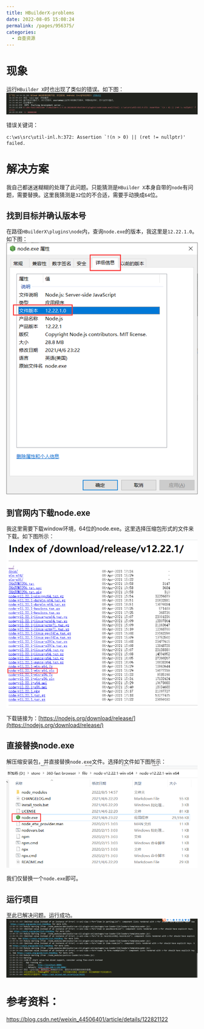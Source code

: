 ```yaml
---
title: HBuilderX-problems
date: 2022-08-05 15:08:24
permalink: /pages/956375/
categories: 
  - 自查资源
---
```



# 现象
运行`HBuilder X`时也出现了类似的错误。如下图：
![img](https://raw.githubusercontent.com/RuanZhongNan/img-store/main/img/image-20220727143320834.png)

错误关键词：
```
c:\ws\src\util-inl.h:372: Assertion `!(n > 0) || (ret != nullptr)' failed.
```



# 解决方案
我自己都迷迷糊糊的处理了此问题。只能猜测是`HBuilder X`本身自带的`node`有问题，需要替换。这里我猜测是`32`位的不合适，需要手动换成`64`位。




## 找到目标并确认版本号
在路径`HBuilderX\plugins\node`内，查询`node.exe`的版本，我这里是`12.22.1.0`。如下图：
![image-20220805151441567](https://raw.githubusercontent.com/RuanZhongNan/img-store/main/img/image-20220805151441567.png)







## 到官网内下载node.exe
我这里需要下载window环境，64位的node.exe。这里选择压缩包形式的文件来下载。如下图所示：
![image-20220805151813469](https://raw.githubusercontent.com/RuanZhongNan/img-store/main/img/image-20220805151813469.png)

下载链接为：[https://nodejs.org/download/release/](https://nodejs.org/download/release/)






## 直接替换node.exe
解压缩安装包，并直接替换`node.exe`文件。选择的文件如下图所示：
![image-20220805152040764](https://raw.githubusercontent.com/RuanZhongNan/img-store/main/img/image-20220805152040764.png)

我们仅替换一个`node.exe`即可。







## 运行项目
至此已解决问题。运行成功。
![image-20220805152203178](https://raw.githubusercontent.com/RuanZhongNan/img-store/main/img/image-20220805152203178.png)




# 参考资料：
https://blog.csdn.net/weixin_44506401/article/details/122821122